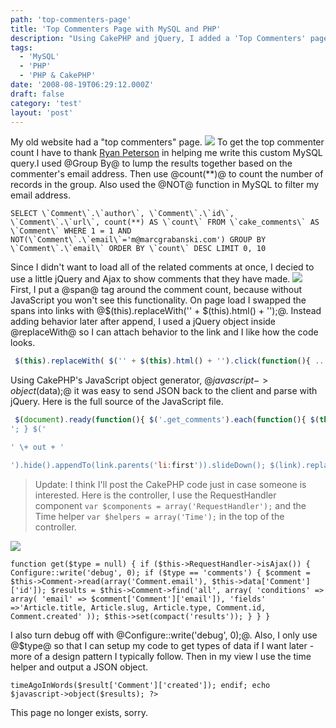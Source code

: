 ```yaml
---
path: 'top-commenters-page'
title: 'Top Commenters Page with MySQL and PHP'
description: "Using CakePHP and jQuery, I added a 'Top Commenters' page to my website."
tags:
  - 'MySQL'
  - 'PHP'
  - 'PHP & CakePHP'
date: '2008-08-19T06:29:12.000Z'
draft: false
category: 'test'
layout: 'post'
---
```


My old website had a "top commenters" page.
![](http://marcgrabanski.com/img/logo-mysql.jpg)
To get the top commenter count I have to thank [Ryan Peterson](https://twitter.com/therpeterson) in helping me write this custom MySQL query.I used @Group By@ to lump the results together based on the commenter's email address. Then use @count(\*\*)@ to count the number of records in the group. Also used the @NOT@ function in MySQL to filter my email address.

```mysql
SELECT \`Comment\`.\`author\`, \`Comment\`.\`id\`, \`Comment\`.\`url\`, count(**) AS \`count\` FROM \`cake_comments\` AS \`Comment\` WHERE 1 = 1 AND NOT(\`Comment\`.\`email\`='m@marcgrabanski.com') GROUP BY \`Comment\`.\`email\` ORDER BY \`count\` DESC LIMIT 0, 10
```

Since I didn't want to load all of the related comments at once, I decied to use a little jQuery and Ajax to show comments that they have made.
![](http://marcgrabanski.com/img/jQuery-logo.gif)
First, I put a @span@ tag around the comment count, because without JavaScript you won't see this functionality. On page load I swapped the spans into links with @$(this).replaceWith('' \+ $(this).html() + '');@. Instead adding behavior later after append, I used a jQuery object inside @replaceWith@ so I can attach behavior to the link and I like how the code looks.

```js
 $(this).replaceWith( $('' + $(this).html() + '').click(function(){ ... }) );
```

Using CakePHP's JavaScript object generator, @$javascript->object($data);@ it was easy to send JSON back to the client and parse with jQuery. Here is the full source of the JavaScript file.

```js
 $(document).ready(function(){ $('.get_comments').each(function(){ $(this).replaceWith( $(''+$(this).html()+'').click(function(){ link = $(this); $.post('comments/get/comments', { 'data[Comment][id]': $(this).siblings('.author').attr('id') }, function(data){ out = ''; for (i in data) { prefix = data[i].Article.type ? 'article/' : 'answers/'; out += '**   [' \+ data[i].Article.title + '](' + prefix + data[i].Article.slug + '#c' + data[i].Comment.id + ')' \+ data[i].Comment.created + '
'; } $('

' \+ out + '

').hide().appendTo(link.parents('li:first')).slideDown(); $(link).replaceWith( $(link).html() ); }, 'json'); }) ); }); });
```

> Update: I think I'll post the CakePHP code just in case someone is interested. Here is the controller, I use the RequestHandler component `var $components = array('RequestHandler');` and the Time helper `var $helpers = array('Time');` in the top of the controller.

![](http://marcgrabanski.com/img/logo-cakephp.gif)

```
function get($type = null) { if ($this->RequestHandler->isAjax()) { Configure::write('debug', 0); if ($type == 'comments') { $comment = $this->Comment->read(array('Comment.email'), $this->data['Comment']['id']); $results = $this->Comment->find('all', array( 'conditions' => array( 'email' => $comment['Comment']['email']), 'fields' =>'Article.title, Article.slug, Article.type, Comment.id, Comment.created' )); $this->set(compact('results')); } } }
```

I also turn debug off with @Configure::write('debug', 0);@. Also, I only use @$type@ so that I can setup my code to get types of data if I want later - more of a design pattern I typically follow. Then in my view I use the time helper and output a JSON object.

```
timeAgoInWords($result['Comment']['created']); endif; echo $javascript->object($results); ?>
```

This page no longer exists, sorry.
